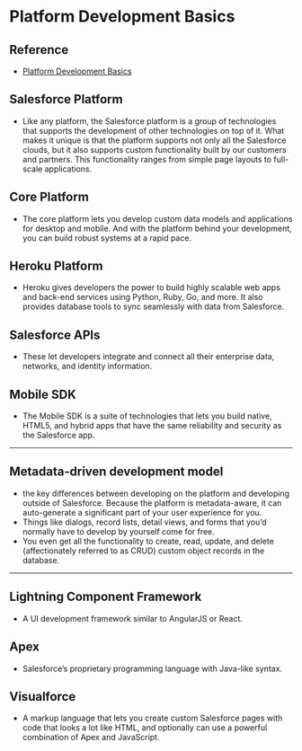 # Platform Development Basics

## Reference
- [Platform Development Basics](https://trailhead.salesforce.com/trails/force_com_dev_beginner/modules/platform_dev_basics)

## Salesforce Platform
- Like any platform, the Salesforce platform is a group of technologies that supports the development of other technologies on top of it. What makes it unique is that the platform supports not only all the Salesforce clouds, but it also supports custom functionality built by our customers and partners. This functionality ranges from simple page layouts to full-scale applications.

## Core Platform
- The core platform lets you develop custom data models and applications for desktop and mobile. And with the platform behind your development, you can build robust systems at a rapid pace.

## Heroku Platform
- Heroku gives developers the power to build highly scalable web apps and back-end services using Python, Ruby, Go, and more. It also provides database tools to sync seamlessly with data from Salesforce.

## Salesforce APIs
- These let developers integrate and connect all their enterprise data, networks, and identity information.

## Mobile SDK
- The Mobile SDK is a suite of technologies that lets you build native, HTML5, and hybrid apps that have the same reliability and security as the Salesforce app.

---

## Metadata-driven development model
- the key differences between developing on the platform and developing outside of Salesforce. Because the platform is metadata-aware, it can auto-generate a significant part of your user experience for you.
- Things like dialogs, record lists, detail views, and forms that you’d normally have to develop by yourself come for free.
- You even get all the functionality to create, read, update, and delete (affectionately referred to as CRUD) custom object records in the database.

---

## Lightning Component Framework
- A UI development framework similar to AngularJS or React.

## Apex
- Salesforce’s proprietary programming language with Java-like syntax.

## Visualforce
- A markup language that lets you create custom Salesforce pages with code that looks a lot like HTML, and optionally can use a powerful combination of Apex and JavaScript.